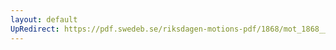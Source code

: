```yaml
---
layout: default
UpRedirect: https://pdf.swedeb.se/riksdagen-motions-pdf/1868/mot_1868__ak__00284.pdf
---
```

